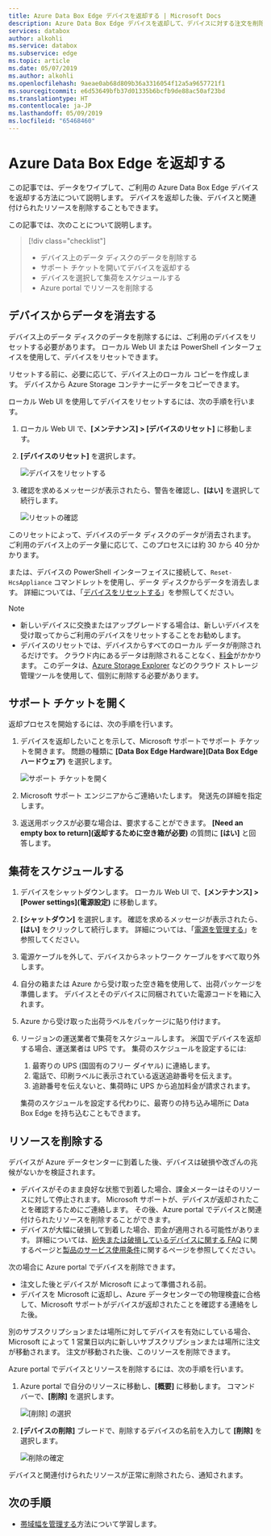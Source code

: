 ```yaml
---
title: Azure Data Box Edge デバイスを返却する | Microsoft Docs
description: Azure Data Box Edge デバイスを返却して、デバイスに対する注文を削除する方法について説明します。
services: databox
author: alkohli
ms.service: databox
ms.subservice: edge
ms.topic: article
ms.date: 05/07/2019
ms.author: alkohli
ms.openlocfilehash: 9aeae0ab68d809b36a3316054f12a5a9657721f1
ms.sourcegitcommit: e6d53649bfb37d01335b6bcfb9de88ac50af23bd
ms.translationtype: HT
ms.contentlocale: ja-JP
ms.lasthandoff: 05/09/2019
ms.locfileid: "65468460"
---
```

# <a name="return-your-azure-data-box-edge-device"></a>Azure Data Box Edge を返却する

この記事では、データをワイプして、ご利用の Azure Data Box Edge デバイスを返却する方法について説明します。 デバイスを返却した後、デバイスと関連付けられたリソースを削除することもできます。

この記事では、次のことについて説明します。

> [!div class="checklist"]
> * デバイス上のデータ ディスクのデータを削除する
> * サポート チケットを開いてデバイスを返却する
> * デバイスを選択して集荷をスケジュールする
> * Azure portal でリソースを削除する

## <a name="erase-data-from-the-device"></a>デバイスからデータを消去する

デバイス上のデータ ディスクのデータを削除するには、ご利用のデバイスをリセットする必要があります。 ローカル Web UI または PowerShell インターフェイスを使用して、デバイスをリセットできます。

リセットする前に、必要に応じて、デバイス上のローカル コピーを作成します。 デバイスから Azure Storage コンテナーにデータをコピーできます。

ローカル Web UI を使用してデバイスをリセットするには、次の手順を行います。

1. ローカル Web UI で、**[メンテナンス] > [デバイスのリセット]** に移動します。
2. **[デバイスのリセット]** を選択します。

    ![デバイスをリセットする](media/data-box-edge-return-device/device-reset-1.png)

3. 確認を求めるメッセージが表示されたら、警告を確認し、**[はい]** を選択して続行します。

    ![リセットの確認](media/data-box-edge-return-device/device-reset-2.png)  

このリセットによって、デバイスのデータ ディスクのデータが消去されます。 ご利用のデバイス上のデータ量に応じて、このプロセスには約 30 から 40 分かかります。

または、デバイスの PowerShell インターフェイスに接続して、`Reset-HcsAppliance` コマンドレットを使用し、データ ディスクからデータを消去します。 詳細については、「[デバイスをリセットする](data-box-edge-connect-powershell-interface.md#reset-your-device)」を参照してください。

> [!NOTE]
> - 新しいデバイスに交換またはアップグレードする場合は、新しいデバイスを受け取ってからご利用のデバイスをリセットすることをお勧めします。
> - デバイスのリセットでは、デバイスからすべてのローカル データが削除されるだけです。 クラウド内にあるデータは削除されることなく、[料金](https://azure.microsoft.com/pricing/details/storage/)がかかります。 このデータは、[Azure Storage Explorer](https://azure.microsoft.com/features/storage-explorer/) などのクラウド ストレージ管理ツールを使用して、個別に削除する必要があります。

## <a name="open-a-support-ticket"></a>サポート チケットを開く

返却プロセスを開始するには、次の手順を行います。

1. デバイスを返却したいことを示して、Microsoft サポートでサポート チケットを開きます。 問題の種類に **[Data Box Edge Hardware]\(Data Box Edge ハードウェア\)** を選択します。

    ![サポート チケットを開く](media/data-box-edge-return-device/open-support-ticket-1.png)  

2. Microsoft サポート エンジニアからご連絡いたします。 発送先の詳細を指定します。
3. 返送用ボックスが必要な場合は、要求することができます。 **[Need an empty box to return]\(返却するために空き箱が必要\)** の質問に **[はい]** と回答します。


## <a name="schedule-a-pickup"></a>集荷をスケジュールする

1. デバイスをシャットダウンします。 ローカル Web UI で、**[メンテナンス] > [Power settings]\(電源設定\)** に移動します。
2. **[シャットダウン]** を選択します。 確認を求めるメッセージが表示されたら、**[はい]** をクリックして続行します。 詳細については、「[電源を管理する](data-box-gateway-manage-access-power-connectivity-mode.md#manage-power)」を参照してください。
3. 電源ケーブルを外して、デバイスからネットワーク ケーブルをすべて取り外します。
4. 自分の箱または Azure から受け取った空き箱を使用して、出荷パッケージを準備します。 デバイスとそのデバイスに同梱されていた電源コードを箱に入れます。
5. Azure から受け取った出荷ラベルをパッケージに貼り付けます。
6. リージョンの運送業者で集荷をスケジュールします。 米国でデバイスを返却する場合、運送業者は UPS です。 集荷のスケジュールを設定するには:

    1. 最寄りの UPS (国固有のフリー ダイヤル) に連絡します。
    2. 電話で、印刷ラベルに表示されている返送追跡番号を伝えます。
    3. 追跡番号を伝えないと、集荷時に UPS から追加料金が請求されます。

    集荷のスケジュールを設定する代わりに、最寄りの持ち込み場所に Data Box Edge を持ち込むこともできます。

## <a name="delete-the-resource"></a>リソースを削除する

デバイスが Azure データセンターに到着した後、デバイスは破損や改ざんの兆候がないかを検証されます。

- デバイスがそのまま良好な状態で到着した場合、課金メーターはそのリソースに対して停止されます。 Microsoft サポートが、デバイスが返却されたことを確認するためにご連絡します。 その後、Azure portal でデバイスと関連付けられたリソースを削除することができます。
- デバイスが大幅に破損して到着した場合、罰金が適用される可能性があります。 詳細については、[紛失または破損しているデバイスに関する FAQ](https://azure.microsoft.com/pricing/details/databox/edge/) に関するページと[製品のサービス使用条件](https://www.microsoft.com/licensing/product-licensing/products)に関するページを参照してください。  


次の場合に Azure portal でデバイスを削除できます。
-   注文した後とデバイスが Microsoft によって準備される前。
-   デバイスを Microsoft に返却し、Azure データセンターでの物理検査に合格して、Microsoft サポートがデバイスが返却されたことを確認する連絡をした後。

別のサブスクリプションまたは場所に対してデバイスを有効にしている場合、Microsoft によって 1 営業日以内に新しいサブスクリプションまたは場所に注文が移動されます。 注文が移動された後、このリソースを削除できます。


Azure portal でデバイスとリソースを削除するには、次の手順を行います。

1. Azure portal で自分のリソースに移動し、**[概要]** に移動します。 コマンド バーで、**[削除]** を選択します。

    ![[削除] の選択](media/data-box-edge-return-device/delete-resource-1.png)

2. **[デバイスの削除]** ブレードで、削除するデバイスの名前を入力して **[削除]** を選択します。

    ![削除の確定](media/data-box-edge-return-device/delete-resource-2.png)

デバイスと関連付けられたリソースが正常に削除されたら、通知されます。

## <a name="next-steps"></a>次の手順

- [帯域幅を管理する](data-box-edge-manage-bandwidth-schedules.md)方法について学習します。
